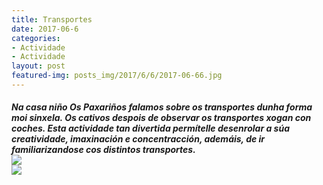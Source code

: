 ```yaml
---
title: Transportes
date: 2017-06-6
categories:
- Actividade
- Actividade
layout: post
featured-img: posts_img/2017/6/6/2017-06-66.jpg
---
```


 <h5 class="center header text_h2">
	Na casa niño Os Paxariños falamos sobre os transportes dunha forma moi sinxela.
 <!--more-->
Os cativos despois de observar os transportes xogan con coches. Esta actividade tan divertida permítelle desenrolar a súa creatividade, imaxinación e concentracción, ademáis, de ir familiarizandose cos distintos transportes.
<div class="row">
     <div class="col s12 m6">
         <img class="responsive-img" src="{{ site.baseurl }}/posts_img/2017/6/6/2017-06-66.jpg">
     </div>
	 <div class="col s12 m6">
         <img class="responsive-img" src="{{ site.baseurl }}/posts_img/2017/6/6/2017-06-6.jpg">
     </div>
 </div>
